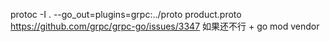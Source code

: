 protoc -I . --go_out=plugins=grpc:../proto  product.proto
https://github.com/grpc/grpc-go/issues/3347
如果还不行 + go mod vendor